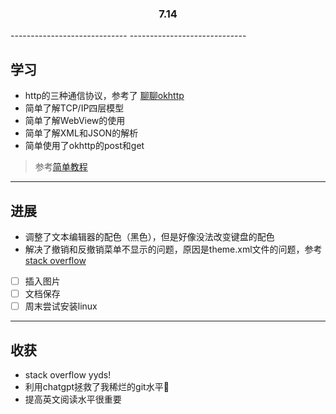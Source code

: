 <h3 align="center">7.14</h3>
-----------------------------
-----------------------------

## 学习

- http的三种通信协议，参考了 [聊聊okhttp](https://xie.infoq.cn/article/dd4900cfbdfca64a5aaa6bb18)
- 简单了解TCP/IP四层模型
- 简单了解WebView的使用
- 简单了解XML和JSON的解析
- 简单使用了okhttp的post和get
> 参考[简单教程](https://www.twle.cn/l/yufei/android)

-----------------------

## 进展

- 调整了文本编辑器的配色（黑色），但是好像没法改变键盘的配色
- 解决了撤销和反撤销菜单不显示的问题，原因是theme.xml文件的问题，参考[stack overflow](https://stackoverflow.com/questions/21814825/you-need-to-use-a-theme-appcompat-theme-or-descendant-with-this-activity)
- [ ] 插入图片
- [ ] 文档保存
- [ ] 周末尝试安装linux

-----------------------

## 收获

- stack overflow yyds!
- 利用chatgpt拯救了我稀烂的git水平🤡
- 提高英文阅读水平很重要